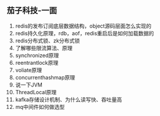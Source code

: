## 茄子科技-一面
1. redis的发布订阅底层数据结构，object源码层面怎么实现的
2. redis持久化原理，rdb，aof，redis重启后是如何加载数据的
3. redis分布式锁、zk分布式锁
4. 了解哪些限流算法、原理
5. synchronized原理
6. reentrantlock原理
7. voliate原理
8. concurrenthashmap原理
9. 说一下JVM
10. ThreadLocal原理
11. kafka存储设计机制、为什么读写快、吞吐量高
12. mq中间件如何做选型
